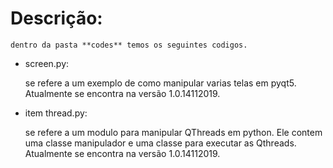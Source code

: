 # Descrição:

	dentro da pasta **codes** temos os seguintes codigos.

* screen.py:

	se refere a um exemplo de como manipular varias telas em pyqt5. Atualmente se encontra na versão 1.0.14112019.

* item thread.py:

	se refere a um modulo para manipular QThreads em python. Ele contem uma classe manipulador e uma classe para executar as Qthreads. Atualmente se encontra na versão 1.0.14112019.


